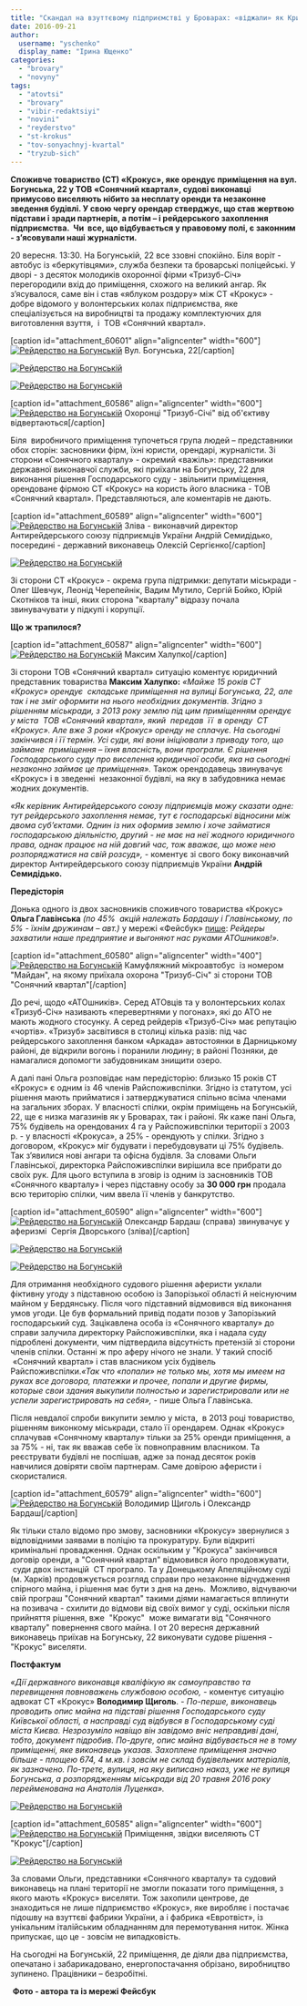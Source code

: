 ```yaml
---
title: "Скандал на взуттєвому підприємстві у Броварах: «віджали» як Крим, без єдиного вистрілу?"
date: 2016-09-21
author: 
  username: "yschenko"
  display_name: "Ірина Ющенко"
categories: 
  - "brovary"
  - "novyny"
tags: 
  - "atovtsi"
  - "brovary"
  - "vibir-redaktsiyi"
  - "novini"
  - "reyderstvo"
  - "st-krokus"
  - "tov-sonyachnyj-kvartal"
  - "tryzub-sich"
---
```


**Споживче товариство (СТ) «Крокус», яке орендує приміщення на вул. Богунська, 22 у ТОВ «Сонячний квартал», судові виконавці примусово виселяють нібито за несплату оренди та незаконне зведення будівлі. У свою чергу орендар стверджує, що став жертвою підстави і зради партнерів, а потім – і рейдерського захоплення підприємства.  Чи  все, що відбувається у правовому полі, є законним - з’ясовували наші журналісти.**

20 вересня. 13:30. На Богунській, 22 все ззовні спокійно. Біля воріт - автобус із «беркутівцями», служба безпеки та броварські поліцейські. У дворі - з десяток молодиків охоронної фірми «Тризуб-Січ» перегородили вхід до приміщення, схожого на великий ангар. Як з’ясувалося, саме він і став «яблуком роздору» між СТ «Крокус» - добре відомого у волонтерських колах підприємства, яке спеціалізується на виробництві та продажу комплектуючих для виготовлення взуття,  і  ТОВ «Сонячний квартал».

\[caption id="attachment\_60601" align="aligncenter" width="600"\][![Рейдерство на Богунській](https://mpz.brovary.org/wp-content/uploads/2016/09/21-2.jpg)](https://mpz.brovary.org/wp-content/uploads/2016/09/21-2.jpg) Вул. Богунська, 22\[/caption\]

[![Рейдерство на Богунській](https://mpz.brovary.org/wp-content/uploads/2016/09/20-3.jpg)](https://mpz.brovary.org/wp-content/uploads/2016/09/20-3.jpg)

[![Рейдерство на Богунській](https://mpz.brovary.org/wp-content/uploads/2016/09/1f-1.jpg)](https://mpz.brovary.org/wp-content/uploads/2016/09/1f-1.jpg)

\[caption id="attachment\_60586" align="aligncenter" width="600"\][![Рейдерство на Богунській](https://mpz.brovary.org/wp-content/uploads/2016/09/6-4.jpg)](https://mpz.brovary.org/wp-content/uploads/2016/09/6-4.jpg) Охоронці "Тризуб-Січі" від об'єктиву відвертаються\[/caption\]

Біля  виробничого приміщення тупочеться група людей – представники обох сторін: засновники фірм, їхні юристи, орендарі, журналісти. Зі сторони «Сонячного кварталу» - окремий «важіль»: представники державної виконавчої служби, які приїхали на Богунську, 22 для виконання рішення Господарського суду - звільнити приміщення, орендоване фірмою СТ «Крокус» на користь його власника - ТОВ «Сонячний квартал». Представляються, але коментарів не дають.

\[caption id="attachment\_60589" align="aligncenter" width="600"\][![Рейдерство на Богунській](https://mpz.brovary.org/wp-content/uploads/2016/09/9-3.jpg)](https://mpz.brovary.org/wp-content/uploads/2016/09/9-3.jpg) Зліва - виконавчий директор Антирейдерського союзу підприємців України Андрій Семидідько, посередині - державний виконавець Олексій Сергієнко\[/caption\]

[![Рейдерство на Богунській](https://mpz.brovary.org/wp-content/uploads/2016/09/23-1.jpg)](https://mpz.brovary.org/wp-content/uploads/2016/09/23-1.jpg)

Зі сторони СТ «Крокус» - окрема група підтримки: депутати міськради - Олег Шевчук, Леонід Черепейнік, Вадим Мутило, Сергій Бойко, Юрій Скотніков та інші, яких сторона "кварталу" відразу почала звинувачувати у підкупі і корупції.

**Що ж трапилося?**

\[caption id="attachment\_60587" align="aligncenter" width="600"\][![Рейдерство на Богунській](https://mpz.brovary.org/wp-content/uploads/2016/09/7-6.jpg)](https://mpz.brovary.org/wp-content/uploads/2016/09/7-6.jpg) Максим Халупко\[/caption\]

Зі сторони ТОВ «Сонячний квартал» ситуацію коментує юридичний представник товариства **Максим Халупко:** _«Майже 15 років СТ «Крокус» орендує  складське приміщення на вулиці Богунська, 22, але так і не зміг оформити на нього необхідних документів. Згідно з рішенням міськради, з 2013 року землю під цим приміщенням орендує  у міста  ТОВ «Сонячний квартал», який  передав  її  в оренду  СТ «Крокус». Але вже 3 роки «Крокус» оренду не сплачує. На сьогодні закінчився і її термін. Усі суди, які вони ініціювали з приводу того, що  займане  приміщення – їхня власність, вони програли. Є рішення Господарського суду про виселення юридичної особи, яка на сьогодні незаконно займає це приміщення»._ Також орендодавець звинувачує «Крокус» і в зведенні  незаконної будівлі, на яку в забудовника немає жодних документів.

_«Як керівник Антирейдерського союзу підприємців можу сказати одне: тут рейдерського захоплення немає, тут є господарські відносини між двома суб’єктами. Однин із них оформив землю і хоче займатися господарською діяльністю, другий - не має на неї жодного юридичного права, однак працює на ній довгий час, тож вважає, що може нею розпоряджатися на свій розсуд»,_ - коментує зі свого боку виконавчий директор Антирейдерського союзу підприємців України **Андрій Семидідько.**

**Передісторія**

Донька одного із двох засновників споживчого товариства «Крокус» **Ольга Главінська** _(по 45%  акцій належать Бардашу і Главінському, по 5% - їхнім дружинам – авт.)_ у мережі «Фейсбук» [пише](/www.facebook.com/olga.glavinskaya.9/posts/1201025056647955): _Рейдеры захватили наше предприятие и выгоняют нас руками АТОшников!»._

\[caption id="attachment\_60580" align="aligncenter" width="400"\][![Рейдерство на Богунській](https://mpz.brovary.org/wp-content/uploads/2016/09/1v.jpg)](https://mpz.brovary.org/wp-content/uploads/2016/09/1v.jpg) Камуфляжний мікроавтобус  із номером "Майдан", на якому приїхала охорона "Тризуб-Січ" зі сторони ТОВ "Сонячний квартал"\[/caption\]

До речі, щодо «АТОшників». Серед АТОвців та у волонтерських колах «Тризуб-Січ» називають «перевертнями у погонах», які до АТО не мають жодного стосунку. А серед рейдерів «Тризуб-Січ» має репутацію «чортів». «Тризуб» засвітився в столиці кілька разів: під час рейдерського захоплення банком «Аркада» автостоянки в Дарницькому районі, де відкрили вогонь і поранили людину; в районі Позняки, де намагалися допомогти забудовникам знищити озеро.

А далі пані Ольга розповідає нам передісторію: близько 15 років СТ «Крокус» є одним із 46 членів Райспоживспілки. Згідно із статутом, усі рішення мають прийматися і затверджуватися спільно всіма членами на загальних зборах. У власності спілки, окрім приміщень на Богунській, 22, ще є низка магазинів як у Броварах, так і районі. Як каже пані Ольга, 75% будівель на орендованих 4 га у Райспоживспілки території з 2003 р. - у власності «Крокуса», а 25% - орендують у спілки. Згідно з договором, «Крокус» міг будувати і перебудовувати ці 75% будівель. Так з’явилися нові ангари та офісна будівля. За словами Ольги Главінської, директорка Райспоживспілки вирішила все прибрати до своїх рук. Для цього вступила в зговір із одним із засновників ТОВ «Сонячного кварталу» і через підставну особу за **30 000 грн** продала всю територію спілки, чим ввела її членів у банкрутство.

\[caption id="attachment\_60590" align="aligncenter" width="600"\][![Рейдерство на Богунській](https://mpz.brovary.org/wp-content/uploads/2016/09/10-2.jpg)](https://mpz.brovary.org/wp-content/uploads/2016/09/10-2.jpg) Олександр Бардаш (справа) звинувачує у аферизмі  Сергія Дворського (зліва)\[/caption\]

[![Рейдерство на Богунській](https://mpz.brovary.org/wp-content/uploads/2016/09/15-3.jpg)](https://mpz.brovary.org/wp-content/uploads/2016/09/15-3.jpg)

[![Рейдерство на Богунській](https://mpz.brovary.org/wp-content/uploads/2016/09/16-3.jpg)](https://mpz.brovary.org/wp-content/uploads/2016/09/16-3.jpg)

Для отримання необхідного судового рішення аферисти уклали фіктивну угоду з підставною особою із Запорізької області й неіснуючим майном у Бердянську. Після чого підставний відмовився від виконання умов угоди. Це був формальний привід подати позов у Запорізький господарський суд. Зацікавлена особа із «Сонячного кварталу» до справи залучила директорку Райспоживспілки, яка і надала суду підроблені документи, чим підтвердила відсутність претензій зі сторони членів спілки. Останні ж про аферу нічого не знали. У такий спосіб  «Сонячний квартал» і став власником усіх будівель Райспоживспілки._«Так что «попали» не только мы, хотя мы имеем на руках все договора, платежки и прочее, попали и другие фирмы, которые свои здания выкупили полностью и зарегистрировали или не успели зарегистрировать на себя»,_ - пише Ольга Главінська.

Після невдалої спроби викупити землю у міста,  в 2013 році товариство, рішенням виконкому міськради, стало її орендарем. Однак «Крокус» сплачував «Сонячному кварталу» тільки за 25% оренди приміщення, а за 75% - ні, так як вважав себе їх повноправним власником. Та реєструвати будівлі не поспішав, адже за понад десяток років навчилися довіряти своїм партнерам. Саме довірою аферисти і скористалися.

\[caption id="attachment\_60579" align="aligncenter" width="600"\][![Рейдерство на Богунській](https://mpz.brovary.org/wp-content/uploads/2016/09/1-4.jpg)](https://mpz.brovary.org/wp-content/uploads/2016/09/1-4.jpg) Володимир Щиголь і Олександр Бардаш\[/caption\]

Як тільки стало відомо про змову, засновники «Крокусу» звернулися з відповідними заявами в поліцію та прокуратуру. Були відкриті кримінальні провадження. Однак оскільким у "Крокуса" закінчився договір оренди, а "Сонячний квартал" відмовився його продовжувати,  суди двох інстанцій  СТ програло. Та у Донецькому Апеляційному суді (м. Харків) продовжується розгляд справи про незаконне відчудження спірного майна, і рішення має бути з дня на день.  Можливо, відчуваючи свій програш "Сонячний квартал" такими діями намагається вплинути на позивача - схилити до відмови від своїх вимог у суді, оскільки після прийняття рішення, вже  "Крокус"  може вимагати від "Сонячного кварталу" повернення свого майна. І от 20 вересня державний виконавець приїхав на Богунську, 22 виконувати судове рішення - "Крокус" виселяти. 

**Постфактум**

_«Дії державного виконавця кваліфікую як самоуправство та перевищення повноважень службовою особою, -_ коментує ситуацію адвокат СТ «Крокус» **Володимир Щиголь**. - _По-перше, виконавець проводить опис майна на підставі рішення Господарського суду Київської області, а насправді суд відбувся в Господарському суді міста Києва. Незрозуміло навіщо він завідомо вніс неправдиві дані, тобто, документ підробив. По-друге, опис майна відбувається не в тому приміщенні, яке виконавець указав. Захоплене приміщення значно більше - площею 674, 4 м.кв. і зовсім не склад будівельних матеріалів, як зазначено. По-третє, вулиця, на яку виписано наказ, уже не вулиця Богунська, а розпорядженням міськради від 20 травня 2016 року перейменована на Анатолія Луценка»._

[![Рейдерство на Богунській](https://mpz.brovary.org/wp-content/uploads/2016/09/18-3.jpg)](https://mpz.brovary.org/wp-content/uploads/2016/09/18-3.jpg)

\[caption id="attachment\_60585" align="aligncenter" width="600"\][![Рейдерство на Богунській](https://mpz.brovary.org/wp-content/uploads/2016/09/5-7.jpg)](https://mpz.brovary.org/wp-content/uploads/2016/09/5-7.jpg) Приміщення, звідки виселяють СТ "Крокус"\[/caption\]

[![Рейдерство на Богунській](https://mpz.brovary.org/wp-content/uploads/2016/09/3-5.jpg)](https://mpz.brovary.org/wp-content/uploads/2016/09/3-5.jpg)

За словами Ольги, представники «Сонячного кварталу» та судовий виконавець на плані території не змогли показати того приміщення, з якого мають «Крокус» виселяти. Тож захопили центрове, де знаходиться не лише підприємство «Крокус», яке виробляє і постачає підошву на взуттєві фабрики України, а і фабрика «Евротвіст», із унікальним італійським обладнанням для перемотування ниток. Жінка припускає, що це - зовсім не випадковість.

На сьогодні на Богунській, 22 приміщення, де діяли два підприємства, опечатано і забарикадовано, енергопостачання обрізано, виробництво зупинено. Працівники – безробітні.

 **Фото - автора та із мережі Фейсбук**

